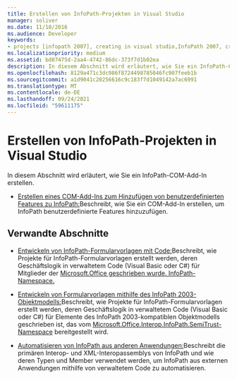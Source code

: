 ```yaml
---
title: Erstellen von InfoPath-Projekten in Visual Studio
manager: soliver
ms.date: 11/10/2016
ms.audience: Developer
keywords:
- projects [infopath 2007], creating in visual studio,InfoPath 2007, creating projects in Visual Studio
ms.localizationpriority: medium
ms.assetid: bd07475d-2aa4-4742-86dc-373f7d1b02ea
description: In diesem Abschnitt wird erläutert, wie Sie ein InfoPath-COM-Add-In erstellen.
ms.openlocfilehash: 8129a471c3dc986f8724498785046fc907feeb1b
ms.sourcegitcommit: a1d9041c20256616c9c183f7d1049142a7ac6991
ms.translationtype: MT
ms.contentlocale: de-DE
ms.lasthandoff: 09/24/2021
ms.locfileid: "59611175"
---
```

# <a name="creating-infopath-projects-in-visual-studio"></a>Erstellen von InfoPath-Projekten in Visual Studio

In diesem Abschnitt wird erläutert, wie Sie ein InfoPath-COM-Add-In erstellen. 

- [Erstellen eines COM-Add-Ins zum Hinzufügen von benutzerdefinierten Features zu InfoPath:](how-to-create-a-com-add-in-to-add-custom-features-to-infopath.md)Beschreibt, wie Sie ein COM-Add-In erstellen, um InfoPath benutzerdefinierte Features hinzuzufügen.
    
## <a name="related-sections"></a>Verwandte Abschnitte

- [Entwickeln von InfoPath-Formularvorlagen mit Code:](https://msdn.microsoft.com/library/b43ada73-349d-498f-a8bb-e8fd5020d207%28Office.15%29.aspx)Beschreibt, wie Projekte für InfoPath-Formularvorlagen erstellt werden, deren Geschäftslogik in verwaltetem Code (Visual Basic oder C#) für Mitglieder der [Microsoft.Office geschrieben wurde. InfoPath-Namespace.](https://msdn.microsoft.com/library/Microsoft.Office.InfoPath.aspx) 
    
- [Entwickeln von Formularvorlagen mithilfe des InfoPath 2003-Objektmodells:](https://msdn.microsoft.com/library/c74cbcd0-4fe6-4eb7-a05c-f61e1868c42b%28Office.15%29.aspx)Beschreibt, wie Projekte für InfoPath-Formularvorlagen erstellt werden, deren Geschäftslogik in verwaltetem Code (Visual Basic oder C#) für Elemente des InfoPath 2003-kompatiblen Objektmodells geschrieben ist, das vom [Microsoft.Office.Interop.InfoPath.SemiTrust-Namespace](https://msdn.microsoft.com/library/Microsoft.Office.Interop.InfoPath.SemiTrust.aspx) bereitgestellt wird. 
    
- [Automatisieren von InfoPath aus anderen Anwendungen:](automating-infopath-from-other-applications.md)Beschreibt die primären Interop- und XML-Interopassemblys von InfoPath und wie deren Typen und Member verwendet werden, um InfoPath aus externen Anwendungen mithilfe von verwaltetem Code zu automatisieren.
    

